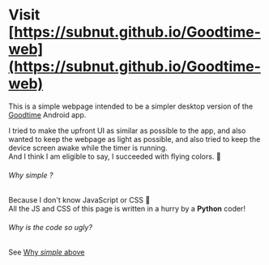 # Visit [https://subnut.github.io/Goodtime-web](https://subnut.github.io/Goodtime-web)

This is a simple webpage intended to be a simpler desktop version of the [Goodtime](https://github.com/adrcotfas/Goodtime) Android app.  

I tried to make the upfront UI as similar as possible to the app, and also wanted to keep the webpage as light as possible, and also tried to keep the device screen awake while the timer is running.  
And I think I am eligible to say, I succeeded with flying colors. :partying_face:
  
  
  
###### Why _simple_ ?
Because I don't know JavaScript or CSS :slightly_smiling_face:  
All the JS and CSS of this page is written in a hurry by a **Python** coder!
  

###### Why is the code so ugly?
See [Why _simple_ above](#why-simple-?)
